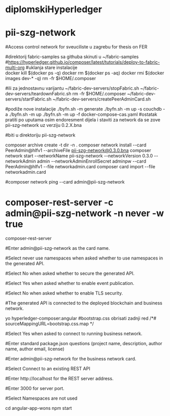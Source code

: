 # diplomskiHyperledger

# pii-szg-network

#Access control network for sveuciliste u zagrebu for thesis on FER

#direktorij fabric-samples sa githuba skinuti u ~/fabric-samples
#https://hyperledger.github.io/composer/latest/tutorials/deploy-to-fabric-multi-org
#uklanja stare instalacije	
    docker kill $(docker ps -q)
    docker rm $(docker ps -aq)
    docker rmi $(docker images dev-* -q)
    rm -fr $HOME/.composer
	
#ili za jednostavnu varijantu
~/fabric-dev-servers/stopFabric.sh
~/fabric-dev-servers/teardownFabric.sh
rm -fr $HOME/.composer
~/fabric-dev-servers/startFabric.sh
~/fabric-dev-servers/createPeerAdminCard.sh

#podiže nove instalacije
./byfn.sh -m generate
./byfn.sh -m up -s couchdb -a
./byfn.sh -m up
./byfn.sh -m up -f docker-compose-cas.yaml
#ostatak pratiti po uputama osim endoresment dijela i staviti za network da se zove pii-szg-network uz verziju 0.2.X.bna

#biti u direktoriju pii-szg-network

composer archive create -t dir -n .
composer network install --card PeerAdmin@hlfv1 --archiveFile pii-szg-network@0.3.0.bna
composer network start --networkName pii-szg-network --networkVersion 0.3.0 --networkAdmin admin --networkAdminEnrollSecret adminpw --card PeerAdmin@hlfv1 --file networkadmin.card
composer card import --file networkadmin.card

#composer network ping --card admin@pii-szg-network

# composer-rest-server -c admin@pii-szg-network -n never -w true
composer-rest-server

#Enter admin@pii-szg-network as the card name.

#Select never use namespaces when asked whether to use namespaces in the generated API.

#Select No when asked whether to secure the generated API.

#Select Yes when asked whether to enable event publication.

#Select No when asked whether to enable TLS security.

#The generated API is connected to the deployed blockchain and business network.

yo hyperledger-composer:angular
#bootstrap.css obrisati zadnji red /*# sourceMappingURL=bootstrap.css.map */

#Select Yes when asked to connect to running business network.

#Enter standard package.json questions (project name, description, author name, author email, license)

#Enter admin@pii-szg-network for the business network card.

#Select Connect to an existing REST API

#Enter http://localhost for the REST server address.

#Enter 3000 for server port.

#Select Namespaces are not used

cd angular-app-wons
npm start

